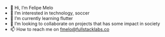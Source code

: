 - 👋 Hi, I’m Felipe Melo
- 👀 I’m interested in technology, soccer
- 🌱 I’m currently learning flutter
- 💞️ I’m looking to collaborate on projects that has some impact in society
- 📫 How to reach me on fmelo@fullstacklabs.co

<!---
felipe-melo-dev/felipe-melo-dev is a ✨ special ✨ repository because its `README.md` (this file) appears on your GitHub profile.
You can click the Preview link to take a look at your changes.
--->
